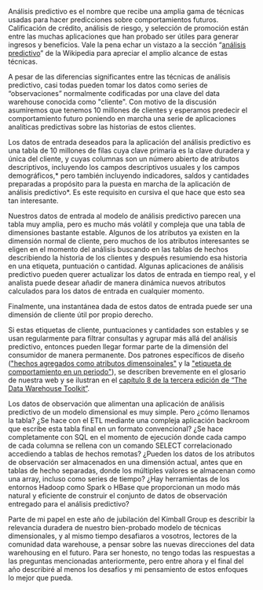 ﻿---
UniqueId: TiFhWAlHbn
Title: "Consejo de diseño #172: Aprovecha tu modelo dimensional para análisis predictivo"
Url: 2015/kimball-sobre-analisis-predictivo.html
Date: 2016-12-24T01:33:09.3568412+01:00
SecondaryDate: 2015-02-02T00:00:00.0000000
Description: "Análisis predictivo es el nombre que recibe una amplia gama de técnicas usadas para hacer predicciones sobre comportamientos futuros. Calificación de crédito, análisis de riesgo, y selección de promoción están entre las muchas  aplicaciones que han probado ser útiles para generar ingresos y beneficios."
Author: Ralph Kimball
Category: Fundamentos Business Intelligence
RelatedUrl: http://www.kimballgroup.com/2015/02/design-tip-172-leverage-dimensional-model-predictive-analytics/
IsDraft: true

---
Análisis predictivo es el nombre que recibe una amplia gama de técnicas usadas para hacer predicciones sobre comportamientos futuros. Calificación de crédito, análisis de riesgo, y selección de promoción están entre las muchas  aplicaciones que han probado ser útiles para generar ingresos y beneficios. Vale la pena echar un vistazo a la sección “[análisis predictivo][1]” de la Wikipedia para apreciar el amplio alcance de estas técnicas.

A pesar de las diferencias significantes entre las técnicas de análisis predictivo, casi todas pueden tomar los datos como series de “observaciones” normalmente codificadas por una clave del data warehouse conocida como "cliente". Con motivo de la discusión asumiremos que tenemos 10 millones de clientes y esperamos predecir el comportamiento futuro poniendo en marcha una serie de aplicaciones analíticas predictivas sobre las historias de estos clientes.

Los datos de entrada deseados para la aplicación del análisis predictivo es una tabla de 10 millones de filas cuya clave primaria es la clave duradera y única del cliente, y cuyas columnas son un número abierto de atributos descriptivos, incluyendo los campos descriptivos usuales y los campos demográficos,\* pero también incluyendo indicadores, saldos y cantidades preparadas a propósito para la puesta en marcha de la aplicación de análisis predictivo\*. Es este requisito en cursiva el que hace que esto sea tan interesante.

Nuestros datos de entrada al modelo de análisis predictivo parecen una tabla muy amplia, pero es mucho más volátil y compleja que una tabla de dimensiones bastante estable. Algunos de los atributos ya existen en la dimensión normal de cliente, pero muchos de los atributos interesantes se eligen en el momento del análisis buscando en las tablas de hechos describiendo la historia de los clientes y después resumiendo esa historia en una etiqueta, puntuación o cantidad. Algunas aplicaciones de análisis predictivo pueden querer actualizar los datos de entrada en tiempo real, y el analista puede desear añadir de manera dinámica nuevos atributos calculados para los datos de entrada en cualquier momento.

Finalmente, una instantánea dada de estos datos de entrada puede ser una dimensión de cliente útil por propio derecho.

Si estas etiquetas de cliente, puntuaciones y cantidades son estables y se usan regularmente para filtrar consultas y agrupar más allá del análisis predictivo, entonces pueden llegar formar parte de la dimensión del consumidor de manera permanente. Dos patrones específicos de diseño (["hechos agregados como atributos dimensoinales"][2] y la  ["etiqueta de comportamiento en un periodo"][3]), se describen brevemente en el glosario de nuestra web y se ilustran en el [capítulo 8 de la tercera edición de “The Data Warehouse Toolkit”][4].

Los datos de observación que alimentan una aplicación de análisis predictivo de  un modelo dimensional es muy simple. Pero ¿cómo llenamos la tabla? ¿Se hace con el ETL mediante una compleja aplicación backroom que escribe esta tabla final en un formato convencional? ¿Se hace completamente con SQL en el momento de ejecución donde cada campo de cada columna se rellena con un comando SELECT  correlacionado accediendo a tablas de hechos remotas? ¿Pueden los datos de los atributos de observación ser almacenados en una dimensión actual, antes que en tablas de hecho separadas, donde los múltiples valores se almacenan como una array, incluso como series de tiempo? ¿Hay herramientas de los entornos Hadoop como Spark o HBase que proporcionan un modo más natural y eficiente de construir el conjunto de datos de observación entregado para el análisis predictivo?

Parte de mi papel en este año de jubilación del Kimball Group es describir la relevancia duradera de nuestro bien-probado modelo de técnicas dimensionales, y al mismo tiempo desafiaros a vosotros, lectores de la comunidad data warehouse, a pensar sobre las nuevas direcciones del data warehousing en el futuro. Para ser honesto, no tengo todas las respuestas a las preguntas mencionadas anteriormente, pero entre ahora y el final del año describiré al menos los desafíos y mi pensamiento de estos enfoques lo mejor que pueda.





[1]: https://en.wikipedia.org/wiki/Predictive_analytics
[2]: http://www.kimballgroup.com/data-warehouse-business-intelligence-resources/kimball-techniques/dimensional-modeling-techniques/aggregated-fact-attribute/
[3]: http://www.kimballgroup.com/data-warehouse-business-intelligence-resources/kimball-techniques/dimensional-modeling-techniques/behavior-tag-series-attribute/
[4]: https://datawarehouse.es/ralph-kimball-books.html